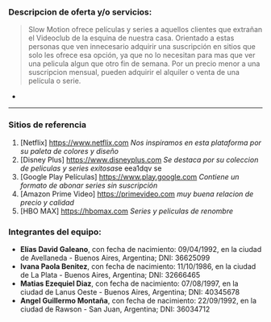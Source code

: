 ### Descripcion de oferta y/o servicios:

>Slow Motion ofrece películas y series a aquellos clientes que extrañan el Videoclub de la esquina de nuestra casa. Orientado a estas personas que ven innecesario adquirir una suscripción en sitios que solo les ofrece esa opción, ya que no lo necesitan para mas que ver una pelicula algun que otro fin de semana. Por un precio menor a una suscripcion mensual, pueden adquirir el alquiler o venta de una película o serie.

-

___
### Sitios de referencia
1. [Netflix]
<https://www.netflix.com>
*Nos inspiramos en esta plataforma por su paleta de colores y diseño*
2. [Disney Plus]
<https://www.disneyplus.com>
 *Se destaca por su coleccion de peliculas y series exitosas*e  eea1dqv se
 3. [Google Play Películas]
 <https://www.play.google.com>
 *Contiene un formato de abonar series sin suscripción*
 4. [Amazon Prime Video]
 <https://primevideo.com>
 *muy buena relacion de precio y calidad*
 5. [HBO MAX]
 <https://hbomax.com>
 *Series y peliculas de renombre*


### Integrantes del equipo:

- **Elías David Galeano**, con fecha de nacimiento: 09/04/1992, en la ciudad de Avellaneda - Buenos Aires, Argentina; DNI: 36625099
- **Ivana Paola Benitez**, con fecha de nacimiento: 11/10/1986, en la ciudad de La Plata - Buenos Aires, Argentina; DNI: 32666465
- **Matias Ezequiel Diaz**, con fecha de nacimiento: 07/08/1997, en la ciudad de Lanus Oeste - Buenos Aires, Argentina; DNI: 40345678
- **Angel Guillermo Montaña**, con fecha de nacimiento: 22/09/1992, en la ciudad de Rawson - San Juan, Argentina; DNI: 36034712
